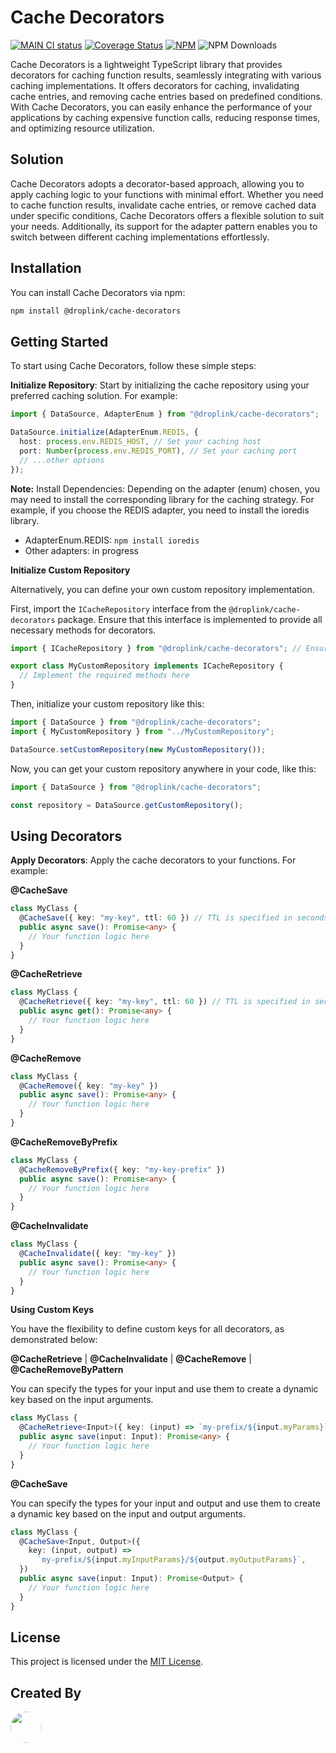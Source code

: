 # Cache Decorators

[![MAIN CI status](https://github.com/droplinkme/cache-decorators/actions/workflows/release.yml/badge.svg)](https://github.com/droplinkme/cache-decorators/actions/workflows/release.yml?query=branch%3Amain)
[![Coverage Status](https://coveralls.io/repos/github/droplinkme/cache-decorators/badge.svg)](https://coveralls.io/github/droplinkme/cache-decorators)
[![NPM](https://img.shields.io/npm/v/%40droplink%2Fcache-decorators)](https://www.npmjs.com/package/@droplink/cache-decorators)
![NPM Downloads](https://img.shields.io/npm/dw/%40droplink%2Fcache-decorators)

Cache Decorators is a lightweight TypeScript library that provides decorators for caching function results, seamlessly integrating with various caching implementations. It offers decorators for caching, invalidating cache entries, and removing cache entries based on predefined conditions. With Cache Decorators, you can easily enhance the performance of your applications by caching expensive function calls, reducing response times, and optimizing resource utilization.

## Solution

Cache Decorators adopts a decorator-based approach, allowing you to apply caching logic to your functions with minimal effort. Whether you need to cache function results, invalidate cache entries, or remove cached data under specific conditions, Cache Decorators offers a flexible solution to suit your needs. Additionally, its support for the adapter pattern enables you to switch between different caching implementations effortlessly.

## Installation

You can install Cache Decorators via npm:

```bash
npm install @droplink/cache-decorators
```

## Getting Started

To start using Cache Decorators, follow these simple steps:

**Initialize Repository**: Start by initializing the cache repository using your preferred caching solution. For example:

```typescript
import { DataSource, AdapterEnum } from "@droplink/cache-decorators";

DataSource.initialize(AdapterEnum.REDIS, {
  host: process.env.REDIS_HOST, // Set your caching host
  port: Number(process.env.REDIS_PORT), // Set your caching port
  // ...other options
});
```

**Note:** Install Dependencies: Depending on the adapter (enum) chosen, you may need to install the corresponding library for the caching strategy. For example, if you choose the REDIS adapter, you need to install the ioredis library.

- AdapterEnum.REDIS: `npm install ioredis`
- Other adapters: in progress

**Initialize Custom Repository**

Alternatively, you can define your own custom repository implementation.

First, import the `ICacheRepository` interface from the `@droplink/cache-decorators` package. Ensure that this interface is implemented to provide all necessary methods for decorators.

```typescript
import { ICacheRepository } from "@droplink/cache-decorators"; // Ensure that this interface is implemented to provide all necessary methods for decorators

export class MyCustomRepository implements ICacheRepository {
  // Implement the required methods here
}
```

Then, initialize your custom repository like this:

```typescript
import { DataSource } from "@droplink/cache-decorators";
import { MyCustomRepository } from "../MyCustomRepository";

DataSource.setCustomRepository(new MyCustomRepository());
```

Now, you can get your custom repository anywhere in your code, like this:

```typescript
import { DataSource } from "@droplink/cache-decorators";

const repository = DataSource.getCustomRepository();
```

## Using Decorators

**Apply Decorators**: Apply the cache decorators to your functions. For example:

**@CacheSave**

```typescript
class MyClass {
  @CacheSave({ key: "my-key", ttl: 60 }) // TTL is specified in seconds
  public async save(): Promise<any> {
    // Your function logic here
  }
}
```

**@CacheRetrieve**

```typescript
class MyClass {
  @CacheRetrieve({ key: "my-key", ttl: 60 }) // TTL is specified in seconds
  public async get(): Promise<any> {
    // Your function logic here
  }
}
```

**@CacheRemove**

```typescript
class MyClass {
  @CacheRemove({ key: "my-key" })
  public async save(): Promise<any> {
    // Your function logic here
  }
}
```

**@CacheRemoveByPrefix**

```typescript
class MyClass {
  @CacheRemoveByPrefix({ key: "my-key-prefix" })
  public async save(): Promise<any> {
    // Your function logic here
  }
}
```

**@CacheInvalidate**

```typescript
class MyClass {
  @CacheInvalidate({ key: "my-key" })
  public async save(): Promise<any> {
    // Your function logic here
  }
}
```

**Using Custom Keys**

You have the flexibility to define custom keys for all decorators, as demonstrated below:

**@CacheRetrieve** | **@CacheInvalidate** | **@CacheRemove** | **@CacheRemoveByPattern**

You can specify the types for your input and use them to create a dynamic key based on the input arguments.

```typescript
class MyClass {
  @CacheRetrieve<Input>({ key: (input) => `my-prefix/${input.myParams}` })
  public async save(input: Input): Promise<any> {
    // Your function logic here
  }
}
```

**@CacheSave**

You can specify the types for your input and output and use them to create a dynamic key based on the input and output arguments.

```typescript
class MyClass {
  @CacheSave<Input, Output>({
    key: (input, output) =>
      `my-prefix/${input.myInputParams}/${output.myOutputParams}`,
  })
  public async save(input: Input): Promise<Output> {
    // Your function logic here
  }
}
```

## License

This project is licensed under the [MIT License](LICENSE).

## Created By

[<img src="https://github.com/allanchrs.png" width="50" height="50" style="border-radius: 50%;">](https://github.com/allanchrs)
